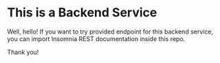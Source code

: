 # This is a Backend Service

Well, hello!
If you want to try provided endpoint for this backend service, you can import Insomnia REST documentation inside this repo.

Thank you!

